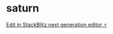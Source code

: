 # saturn

[Edit in StackBlitz next generation editor ⚡️](https://stackblitz.com/~/github.com/gm112/saturn)